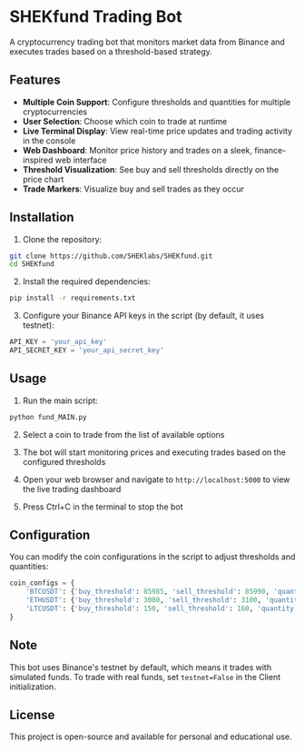 # SHEKfund Trading Bot

A cryptocurrency trading bot that monitors market data from Binance and executes trades based on a threshold-based strategy.

## Features

- **Multiple Coin Support**: Configure thresholds and quantities for multiple cryptocurrencies
- **User Selection**: Choose which coin to trade at runtime
- **Live Terminal Display**: View real-time price updates and trading activity in the console
- **Web Dashboard**: Monitor price history and trades on a sleek, finance-inspired web interface
- **Threshold Visualization**: See buy and sell thresholds directly on the price chart
- **Trade Markers**: Visualize buy and sell trades as they occur

## Installation

1. Clone the repository:
```bash
git clone https://github.com/SHEKlabs/SHEKfund.git
cd SHEKfund
```

2. Install the required dependencies:
```bash
pip install -r requirements.txt
```

3. Configure your Binance API keys in the script (by default, it uses testnet):
```python
API_KEY = 'your_api_key'
API_SECRET_KEY = 'your_api_secret_key'
```

## Usage

1. Run the main script:
```bash
python fund_MAIN.py
```

2. Select a coin to trade from the list of available options

3. The bot will start monitoring prices and executing trades based on the configured thresholds

4. Open your web browser and navigate to `http://localhost:5000` to view the live trading dashboard

5. Press Ctrl+C in the terminal to stop the bot

## Configuration

You can modify the coin configurations in the script to adjust thresholds and quantities:

```python
coin_configs = {
    'BTCUSDT': {'buy_threshold': 85985, 'sell_threshold': 85990, 'quantity': 0.001},
    'ETHUSDT': {'buy_threshold': 3000, 'sell_threshold': 3100, 'quantity': 0.01},
    'LTCUSDT': {'buy_threshold': 150, 'sell_threshold': 160, 'quantity': 0.1}
}
```

## Note

This bot uses Binance's testnet by default, which means it trades with simulated funds. To trade with real funds, set `testnet=False` in the Client initialization.

## License

This project is open-source and available for personal and educational use. 